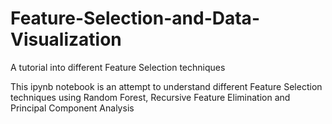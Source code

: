 # Feature-Selection-and-Data-Visualization
A tutorial into different Feature Selection techniques

This ipynb notebook is an attempt to understand different Feature Selection techniques using Random Forest, Recursive Feature
Elimination and Principal Component Analysis
